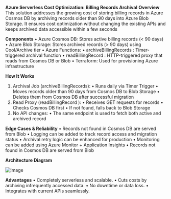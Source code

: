 **Azure Serverless Cost Optimization: Billing Records Archival**
**Overview**
 This solution addresses the growing cost of storing billing records in Azure Cosmos DB by archiving records
 older than 90 days into Azure Blob Storage. It ensures cost optimization without changing the existing
 APIs and keeps archived data accessible within a few seconds

**Components**
 • Azure Cosmos DB: Stores active billing records (< 90 days)
 • Azure Blob Storage: Stores archived records (> 90 days) using Cool/Archive tier
 • Azure Functions:
   • archiveBillingRecords : Timer-triggered archival function
   • readBillingRecord : HTTP-triggered proxy that reads from Cosmos DB or Blob
 • Terraform: Used for provisioning Azure infrastructure

**How It Works**
1. Archival Job (archiveBillingRecords):
    • Runs daily via Timer Trigger
    • Moves records older than 90 days from Cosmos DB to Blob Storage
    • Deletes them from Cosmos DB after successful migration
2. Read Proxy (readBillingRecord ):
    • Receives GET requests for records
    • Checks Cosmos DB first
    • If not found, falls back to Blob Storage
3. No API changes: 
    • The same endpoint is used to fetch both active and archived record

**Edge Cases & Reliability**
  • Records not found in Cosmos DB are served from Blob
  • Logging can be added to track record access and migration status
  • Archival retry logic can be enhanced for production
  • Monitoring can be added using Azure Monitor + Application Insights
  • Records not found in Cosmos DB are served from Blob

**Architecture Diagram**


![image](https://github.com/user-attachments/assets/ec416d11-6dac-4f56-8c9d-249aaed984e8)

**Advantages**
  • Completely serverless and scalable.
  • Cuts costs by archiving infrequently accessed data.
  • No downtime or data loss.
  • Integrates with current APIs seamlessly.

